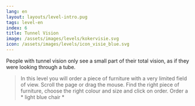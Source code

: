 ```yaml
---
lang: en
layout: layouts/level-intro.pug
tags: level-en
index: 6
title: Tunnel Vision
image: /assets/images/levels/kokervisie.svg
icon: /assets/images/levels/icon_visie_blue.svg
---
```


People with tunnel vision only see a small part of their total vision, as if they were looking through a tube.

> In this level you will order a piece of furniture with a very limited field of view. Scroll the page or drag the mouse. Find the right piece of furniture, choose the right colour and size and click on order.
> Order a * light blue chair *